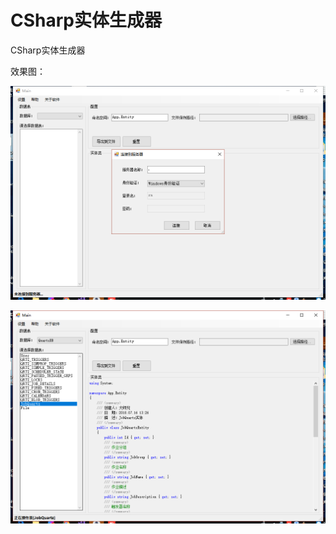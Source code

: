 # CSharp实体生成器
CSharp实体生成器

效果图：

![登陆](https://github.com/ZhaoYis/CSharpPOCOModel/blob/master/20180716132607.png)

![操作](https://github.com/ZhaoYis/CSharpPOCOModel/blob/master/20180716132626.png)
